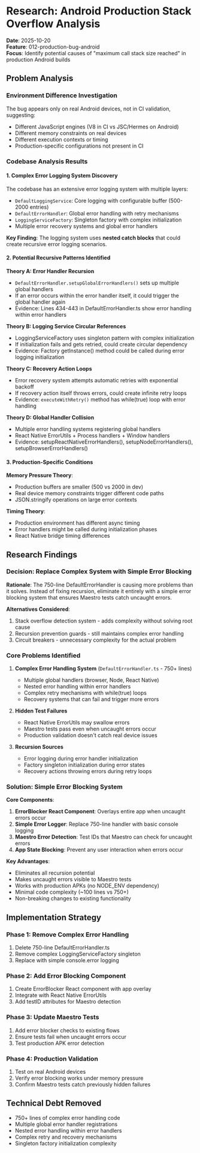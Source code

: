 # Research: Android Production Stack Overflow Analysis

**Date**: 2025-10-20  
**Feature**: 012-production-bug-android  
**Focus**: Identify potential causes of "maximum call stack size reached" in production Android builds

## Problem Analysis

### Environment Difference Investigation

The bug appears only on real Android devices, not in CI validation, suggesting:
- Different JavaScript engines (V8 in CI vs JSC/Hermes on Android)
- Different memory constraints on real devices
- Different execution contexts or timing
- Production-specific configurations not present in CI

### Codebase Analysis Results

#### 1. Complex Error Logging System Discovery

The codebase has an extensive error logging system with multiple layers:
- `DefaultLoggingService`: Core logging with configurable buffer (500-2000 entries)
- `DefaultErrorHandler`: Global error handling with retry mechanisms
- `LoggingServiceFactory`: Singleton factory with complex initialization
- Multiple error recovery systems and global error handlers

**Key Finding**: The logging system uses **nested catch blocks** that could create recursive error logging scenarios.

#### 2. Potential Recursive Patterns Identified

**Theory A: Error Handler Recursion**
- `DefaultErrorHandler.setupGlobalErrorHandlers()` sets up multiple global handlers
- If an error occurs within the error handler itself, it could trigger the global handler again
- Evidence: Lines 434-443 in DefaultErrorHandler.ts show error handling within error handlers

**Theory B: Logging Service Circular References**
- LoggingServiceFactory uses singleton pattern with complex initialization
- If initialization fails and gets retried, could create circular dependency
- Evidence: Factory getInstance() method could be called during error logging initialization

**Theory C: Recovery Action Loops**  
- Error recovery system attempts automatic retries with exponential backoff
- If recovery action itself throws errors, could create infinite retry loops
- Evidence: `executeWithRetry()` method has while(true) loop with error handling

**Theory D: Global Handler Collision**
- Multiple error handling systems registering global handlers
- React Native ErrorUtils + Process handlers + Window handlers
- Evidence: setupReactNativeErrorHandlers(), setupNodeErrorHandlers(), setupBrowserErrorHandlers()

#### 3. Production-Specific Conditions

**Memory Pressure Theory**:
- Production buffers are smaller (500 vs 2000 in dev)
- Real device memory constraints trigger different code paths
- JSON.stringify operations on large error contexts

**Timing Theory**:
- Production environment has different async timing
- Error handlers might be called during initialization phases
- React Native bridge timing differences

## Research Findings

### Decision: Replace Complex System with Simple Error Blocking

**Rationale**: The 750-line DefaultErrorHandler is causing more problems than it solves. Instead of fixing recursion, eliminate it entirely with a simple error blocking system that ensures Maestro tests catch uncaught errors.

**Alternatives Considered**:
1. Stack overflow detection system - adds complexity without solving root cause
2. Recursion prevention guards - still maintains complex error handling
3. Circuit breakers - unnecessary complexity for the actual problem

### Core Problems Identified

1. **Complex Error Handling System** (`DefaultErrorHandler.ts` - 750+ lines)
   - Multiple global handlers (browser, Node, React Native)
   - Nested error handling within error handlers
   - Complex retry mechanisms with while(true) loops
   - Recovery systems that can fail and trigger more errors

2. **Hidden Test Failures**
   - React Native ErrorUtils may swallow errors
   - Maestro tests pass even when uncaught errors occur
   - Production validation doesn't catch real device issues

3. **Recursion Sources**
   - Error logging during error handler initialization
   - Factory singleton initialization during error states
   - Recovery actions throwing errors during retry loops

### Solution: Simple Error Blocking System

**Core Components**:
1. **ErrorBlocker React Component**: Overlays entire app when uncaught errors occur
2. **Simple Error Logger**: Replace 750-line handler with basic console logging
3. **Maestro Error Detection**: Test IDs that Maestro can check for uncaught errors
4. **App State Blocking**: Prevent any user interaction when errors occur

**Key Advantages**:
- Eliminates all recursion potential
- Makes uncaught errors visible to Maestro tests
- Works with production APKs (no NODE_ENV dependency)
- Minimal code complexity (~100 lines vs 750+)
- Non-breaking changes to existing functionality

## Implementation Strategy

### Phase 1: Remove Complex Error Handling
1. Delete 750-line DefaultErrorHandler.ts
2. Remove complex LoggingServiceFactory singleton
3. Replace with simple console.error logging

### Phase 2: Add Error Blocking Component
1. Create ErrorBlocker React component with app overlay
2. Integrate with React Native ErrorUtils
3. Add testID attributes for Maestro detection

### Phase 3: Update Maestro Tests
1. Add error blocker checks to existing flows
2. Ensure tests fail when uncaught errors occur
3. Test production APK error detection

### Phase 4: Production Validation
1. Test on real Android devices
2. Verify error blocking works under memory pressure
3. Confirm Maestro tests catch previously hidden failures

## Technical Debt Removed

- 750+ lines of complex error handling code
- Multiple global error handler registrations
- Nested error handling within error handlers
- Complex retry and recovery mechanisms
- Singleton factory initialization complexity
